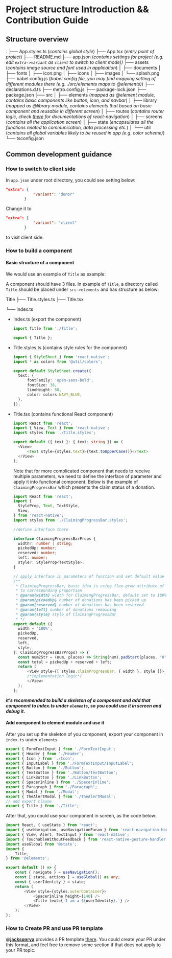 # Project structure Introduction && Contribution Guide

## Structure overview

.
├── App.styles.ts	(*contains global style*)
├── App.tsx 	(*entry point of project*)
├── README.md
├── app.json  (*contains settings for project (e.g. edit `extra->variant` as `client` to switch to client mode))*
├── assets  (*contains image source and font used in application*)
│   ├── documents
│   ├── fonts
│   ├── icon.png
│   ├── icons
│   ├── images
│   └── splash.png
├── babel.config.js	(*babel config file, you may find mapping setting of different modules there (e.g. ./src/elements maps to @elements)*)
├── declarations.d.ts
├── metro.config.js
├── package-lock.json
├── package.json
├── src
│   ├── elements	(*mapped as @element module, contains basic components like button, icon, and navbar*)
│   ├── library	(*mapped as @library module, contains elements that based on basic component and reusable in different screen*)
│   ├── routes	(*contains router logic, check [there](https://reactnavigation.org/docs/4.x/getting-started) for documentations of react-navigation*)
│   ├── screens	(*contains all the application screen*)
│   ├── state	(*encapsulates all the functions related to communication, data processing etc.*)
│   └── util	(*contains all global variables likely to be reused in app (e.g. color scheme)*)
└── tsconfig.json

## Common development guidance

### How to switch to client side

In `app.json` under root directory, you could see setting below:

``` json
"extra": {
			"variant": "donor"
		}
```

Change it to 

```json
"extra": {
			"variant": "client"
		}
```

to visit client side.

### How to build a component

#### Basic structure of a component

We would use an example of  `Title` as example:

A component should have 3 files. In example of `Title`, a directory called `Title` should be placed under `src->elements` and has structure as below:

Title
├── Title.styles.ts
├── Title.tsx

└── index.ts

- Index.ts (export the component)

  ``` typescript
  import Title from './Title';
  
  export { Title };
  ```

- Title.styles.ts (contains style rules for the component)

  ``` typescript
  import { StyleSheet } from 'react-native';
  import * as colors from '@util/colors';
  
  export default StyleSheet.create({
  	text: {
  		fontFamily: 'open-sans-bold',
  		fontSize: 38,
  		lineHeight: 50,
  		color: colors.NAVY_BLUE,
  	},
  });
  
  ```

- Title.tsx (contains functional React component)

  ``` typescript
  import React from 'react';
  import { View, Text } from 'react-native';
  import styles from './Title.styles';
  
  export default ({ text }: { text: string }) => (
  	<View>
  		<Text style={styles.text}>{text.toUpperCase()}</Text>
  	</View>
  );
  ```

  Note that for more complicated component that needs to receive multiple parameters, we need to define the interface of parameter and apply it into functional component. Below is the example of `ClaimingProgressBar` which presents the claim status of a donation.

  ``` typescript
  import React from 'react';
  import {
  	StyleProp, Text, TextStyle,
  	View,
  } from 'react-native';
  import styles from './ClaimingProgressBar.styles';
  
  //define interface there
  
  interface ClaimingProgressBarProps {
  	width?: number | string;
  	pickedUp: number;
  	reserved: number;
  	left: number;
  	style?: StyleProp<TextStyle>;
  }
  
  // apply interface in parameters of function and set default value
  /**
   * ClaimingProgressBar, basic idea is using flex-grow attribute of element to stretch bars
   * to corresponding proportion
   * @param{width} width for ClaimingProgressBar, default set to 100%
   * @param{pickedUp} number of donations has been picked up
   * @param{reserved} number of donations has been reserved
   * @param{left} number of donations remaining
   * @param{style} style of ClaimingProgressBar
   * */
  export default ({
  	width = '100%',
  	pickedUp,
  	reserved,
  	left,
  	style,
  }: ClaimingProgressBarProps) => {
  	const num2Str = (num, places) => String(num).padStart(places, '0');
  	const total = pickedUp + reserved + left;
  	return (
  		<View style={[ styles.claimProgressBar, { width }, style ]}>
  		/*implementation logic*/
  		</View>
  	);
  };
  
  
  ```

***it's recommended to build a skeleton of a component and add that component to index.ts under `elements`, so you could use it in screen and debug it.***

#### Add component to element module and use it

After you set up the skeleton of you component, export your component in `index.ts` under `elements`.

``` typescript
export { FormTextInput } from './FormTextInput';
export { Header } from './Header';
export { Icon } from './Icon';
export { InputLabel } from './FormTextInput/InputLabel';
export { Button } from './Button';
export { TextButton } from './Button/TextButton';
export { LinkButton } from './LinkButton';
export { SpacerInline } from './SpacerInline';
export { Paragraph } from './Paragraph';
export { Modal } from './Modal';
export { TheAlertModal } from './TheAlertModal';
// add export clause
export { Title } from './Title';
```

After that, you could use your component in screen, as the code below:

``` typescript
import React, { useState } from 'react';
import { useNavigation, useNavigationParam } from 'react-navigation-hooks';
import { View, Alert, TextInput } from 'react-native';
import { TouchableWithoutFeedback } from 'react-native-gesture-handler';
import useGlobal from '@state';
import {
	Title,
} from '@elements';

export default () => {
	const { navigate } = useNavigation();
	const [ state, actions ] = useGlobal() as any;
	const { userIdentity } = state;
	return (
		<View style={styles.outerContainer}>
			<SpacerInline height={140} />
			<Title text={`I am a ${userIdentity}.`} />
		</View>
	);
};

```

### How to Create PR and use PR template

@**[jacksonrya](https://github.com/jacksonrya)** provides a PR template [there](https://github.com/FoodIsLifeBGP/banana-rn/pull/49). You could create your PR under this format, and feel free to remove some section if that does not apply to your PR topic.
